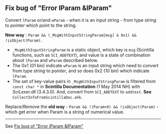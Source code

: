 Fix bug of "Error lParam &lParam"
---

Convert `lParam` or/and `wParam` - when it is an input string - from type *string* to *pointer* which point to the string.

**New way** : `Param && (_MsgWithInputStringParam[msg] & 0x1) && !isObject(Param)`.
 * `_MsgWithInputStringParam` is a static object, which key is `msg` (Scintilla functions, such as `SCI_ADDTEXT`), and value is a state of combination about `lParam` and `wParam` described below.
 * The 0x1 (01 bin) indicate `wParam` is an input string which need to convert from type *string* to *pointer*, and so does 0x2 (10 bin) which indicate `lParam`.
 * The set of key-value pairs in `_MsgWithInputStringParam` is filtered from `const char *` in **Scintilla Documentation** (1 May 2014 NH) with *SciLexer.dll* (3.4.3.0). And, convert from `SCI_ADDTEXT` to `addtext`. **See** `CollectInfoFromScintillaDoc.ahk`.

Replace/Remove the **old way** - `Param && !(Param+0) && !isObject(Param)` - which get error when Param is a string of numerical value.

---

See [Fix bug of "Error lParam &lParam"](https://github.com/RaptorX/scintilla-wrapper/pull/3)
